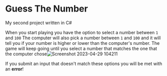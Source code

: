 # Guess The Number
My second project written in C#

When you start playing you have the option to select a number between `1` and `100`
The computer will also pick a number between `1` and `100` and it will tell you if your number is higher or lower than the computer's number.
The game will keep going until you select a number that matches the one that the computer chose![Screenshot 2023-04-29 104211](https://user-images.githubusercontent.com/130793627/235291212-7cc55b1d-0297-40aa-b766-d6728f9be3bd.png)


If you submit an input that doesn't match these options you will be met with an **error**!
